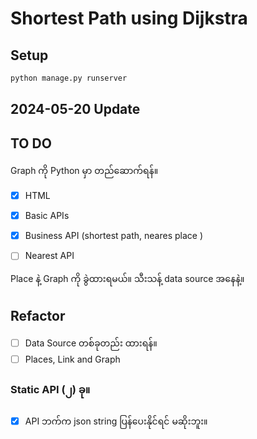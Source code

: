 # Shortest Path using Dijkstra


## Setup 

```bash
python manage.py runserver
```

## 2024-05-20 Update


## TO DO

Graph ကို Python မှာ တည်ဆောက်ရန်။


- [x] HTML
- [x] Basic APIs
- [x] Business API (shortest path, neares place )
- [ ] Nearest API


Place နဲ့
Graph ကို ခွဲထားရမယ်။
သီးသန့် data source အနေနဲ့။


## Refactor

- [ ] Data Source တစ်ခုတည်း ထားရန်။
- [ ] Places, Link and Graph

### Static API (၂) ခု။


- [x] API ဘက်က json string ပြန်ပေးနိုင်ရင် မဆိုးဘူး။
